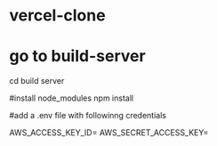 # vercel-clone

# go to build-server
cd build server

#install node_modules
npm install

#add a .env file with followinng credentials

AWS_ACCESS_KEY_ID=
AWS_SECRET_ACCESS_KEY=
